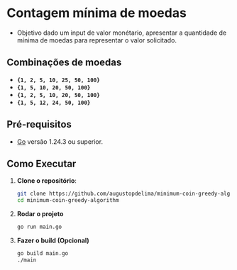 # Contagem mínima de moedas

- Objetivo dado um input de valor monétario, apresentar a quantidade de mínima de moedas para representar o valor solicitado.

## Combinações de moedas

- **`{1, 2, 5, 10, 25, 50, 100}`**
- **`{1, 5, 10, 20, 50, 100}`**
- **`{1, 2, 5, 10, 20, 50, 100}`**
- **`{1, 5, 12, 24, 50, 100}`**


## Pré-requisitos

- [Go](https://go.dev/) versão 1.24.3 ou superior.


## Como Executar

1. **Clone o repositório**:
   ```bash
   git clone https://github.com/augustopdelima/minimum-coin-greedy-algorithm
   cd minimum-coin-greedy-algorithm
   ```

3. **Rodar o projeto**
   ```bash
   go run main.go
   ```
   
4. **Fazer o build (Opcional)**
   ```bash
   go build main.go
   ./main
   ```
